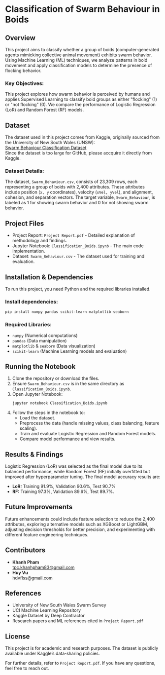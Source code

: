 # Classification of Swarm Behaviour in Boids

## Overview
This project aims to classify whether a group of boids (computer-generated agents mimicking collective animal movement) exhibits swarm behavior. Using Machine Learning (ML) techniques, we analyze patterns in boid movement and apply classification models to determine the presence of flocking behavior.

### Key Objectives:
This project explores how swarm behavior is perceived by humans and applies Supervised Learning to classify boid groups as either "flocking" (1) or "not flocking" (0). We compare the performance of Logistic Regression (LoR) and Random Forest (RF) models.

## Dataset
The dataset used in this project comes from Kaggle, originally sourced from the University of New South Wales (UNSW):  
[Swarm Behaviour Classification Dataset](https://www.kaggle.com/datasets/deepcontractor/swarm-behaviour-classification/data)  
Since the dataset is too large for GitHub, please accquire it directly from Kaggle.

### Dataset Details:
The dataset, `Swarm_Behaviour.csv`, consists of 23,309 rows, each representing a group of boids with 2,400 attributes. These attributes include position (`x, y` coordinates), velocity (`xVel, yVel`), and alignment, cohesion, and separation vectors. The target variable, `Swarm_Behaviour`, is labeled as 1 for showing swarm behavior and 0 for not showing swarm behavior.

## Project Files
- Project Report: `Project Report.pdf` - Detailed explanation of methodology and findings.
- Jupyter Notebook: `Classification_Boids.ipynb` - The main code implementation.
- Dataset: `Swarm_Behaviour.csv` - The dataset used for training and evaluation.

## Installation & Dependencies
To run this project, you need Python and the required libraries installed.

### Install dependencies:
```bash
pip install numpy pandas scikit-learn matplotlib seaborn
```

### Required Libraries:
- `numpy` (Numerical computations)
- `pandas` (Data manipulation)
- `matplotlib` & `seaborn` (Data visualization)
- `scikit-learn` (Machine Learning models and evaluation)

## Running the Notebook
1. Clone the repository or download the files.
2. Ensure `Swarm_Behaviour.csv` is in the same directory as `Classification_Boids.ipynb`.
3. Open Jupyter Notebook:
   ```bash
   jupyter notebook Classification_Boids.ipynb
   ```
4. Follow the steps in the notebook to:
   - Load the dataset.
   - Preprocess the data (handle missing values, class balancing, feature scaling).
   - Train and evaluate Logistic Regression and Random Forest models.
   - Compare model performance and view results.

## Results & Findings
Logistic Regression (LoR) was selected as the final model due to its balanced performance, while Random Forest (RF) initially overfitted but improved after hyperparameter tuning. The final model accuracy results are:

- **LoR:** Training 91.9%, Validation 90.6%, Test 90.7%
- **RF:** Training 97.3%, Validation 89.6%, Test 89.7%.

## Future Improvements
Future enhancements could include feature selection to reduce the 2,400 attributes, exploring alternative models such as XGBoost or LightGBM, adjusting decision thresholds for better precision, and experimenting with different feature engineering techniques.

## Contributors
- **Khanh Pham**  
  tpc.khanhpham83@gmail.com  
- **Huy Vu**  
  hdvflss@gmail.com

## References
- University of New South Wales Swarm Survey
- UCI Machine Learning Repository
- Kaggle Dataset by Deep Contractor
- Research papers and ML references cited in `Project Report.pdf`

## License
This project is for academic and research purposes. The dataset is publicly available under Kaggle’s data-sharing policies.

For further details, refer to `Project Report.pdf`. If you have any questions, feel free to reach out.

